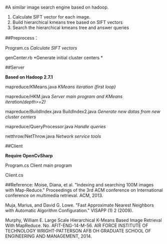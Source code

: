#A similar image search engine based on hadoop.


1. Calculate SIFT vector for each image.
2. Build hierarchical kmeans tree based on SIFT vectors
3. Search the hierarchical kmeans tree and answer queries
 
##Preprocess：

Program.cs *Calculate SIFT vectors*

genCenter.rb *Generate initial cluster centers * 

##Server

**Based on Hadoop 2.7.1**

mapreduce/KMeans.java *KMeans iteration (first loop)*

mapreduce/HKM.java  *Server main program and KMeans iteration(depth>=2)*

mapreduce/BuildIndex.java BuildIndex2.java  *Generate new datas from new cluster centers*

mapreduce/QueryProcessor.java *Handle queries*

netthrow/NetThrow.java *Network service tools*


##Client

**Require OpenCvSharp**

Program.cs Client main program

Client.cs 


##Reference:
Moise, Diana, et al. "Indexing and searching 100M images with Map-Reduce." Proceedings of the 3rd ACM conference on International conference on multimedia retrieval. ACM, 2013.

Muja, Marius, and David G. Lowe. "Fast Approximate Nearest Neighbors with Automatic Algorithm Configuration." VISAPP (1) 2 (2009).

Murphy, William E. Large Scale Hierarchical K-Means Based Image Retrieval With MapReduce. No. AFIT-ENG-14-M-56. AIR FORCE INSTITUTE OF TECHNOLOGY WRIGHT-PATTERSON AFB OH GRADUATE SCHOOL OF ENGINEERING AND MANAGEMENT, 2014.


